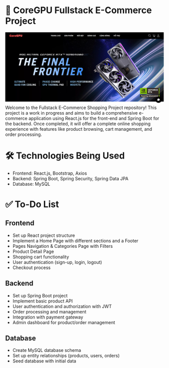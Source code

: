 # 🛒 CoreGPU Fullstack E-Commerce Project
![Home](frontend/public/images/Home.png)
Welcome to the Fullstack E-Commerce Shopping Project repository! This project is a work in progress and aims to build a comprehensive e-commerce application using React.js for the front-end and Spring Boot for the backend. Once completed, it will offer a complete online shopping experience with features like product browsing, cart management, and order processing.

# 🛠️ Technologies Being Used
* Frontend: React.js, Bootstrap, Axios
* Backend: Spring Boot, Spring Security, Spring Data JPA
* Database: MySQL

# ✅ To-Do List
## Frontend
 * Set up React project structure
 * Implement a Home Page with different sections and a Footer
 * Pages Navigation & Categories Page with Filters
 * Product Detail Page
 * Shopping cart functionality
 * User authentication (sign-up, login, logout)
 * Checkout process
## Backend
 * Set up Spring Boot project
 * Implement basic product API
 * User authentication and authorization with JWT
 * Order processing and management
 * Integration with payment gateway
 * Admin dashboard for product/order management
## Database
 * Create MySQL database schema
 * Set up entity relationships (products, users, orders)
 * Seed database with initial data